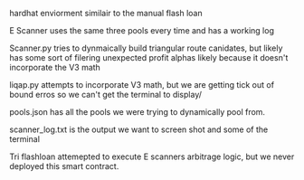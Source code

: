 hardhat enviorment  similair to the manual flash loan 

E Scanner uses the same three pools every time and has a working log 

Scanner.py tries to dynmaically build triangular route canidates, but likely has some sort of filering unexpected profit alphas likely because 
it doesn't incorporate the V3 math 

liqap.py attempts to incorporate V3 math, but we are getting tick out of bound erros so we can't get the terminal to display/

pools.json has all the pools we were trying to dynamically pool from. 

scanner_log.txt is the output we want to screen shot and some of the terminal

Tri flashloan attemepted to execute E scanners arbitrage logic, but we never deployed this smart contract. 
